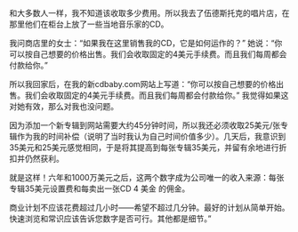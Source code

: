 和大多数人一样，我不知道该收取多少费用。所以我去了伍德斯托克的唱片店，在那里他们在柜台上放了一些当地音乐家的CD。

我问商店里的女士：“如果我在这里销售我的CD，它是如何运作的？”
她说：“你可以按自己想要的价格出售。我们会收取固定的4美元手续费。而且我们每周都会付款给你。”

所以我回家后，在我的新cdbaby.com网站上写道：“你可以按自己想要的价格出售。我们会收取固定的4美元手续费。而且我们每周都会付款给你。” 我觉得如果这对她有效，那么对我也没问题。

因为添加一个新专辑到网站需要大约45分钟时间，所以我还必须收取25美元/张专辑作为我的时间补偿（说明了当时我认为自己时间价值多少）。几天后，我意识到35美元和25美元感觉相同，于是将其提高到每张专辑35美元，并留有余地进行折扣并仍然获利。

就是这样！六年和1000万美元之后，这两个数字成为公司唯一的收入来源：每张专辑35美元设置费和每卖出一张CD 4 美金 的佣金。

商业计划不应该花费超过几小时——希望不超过几分钟。最好的计划从简单开始。快速浏览和常识应该告诉您数字是否可行。其他都是细节。”